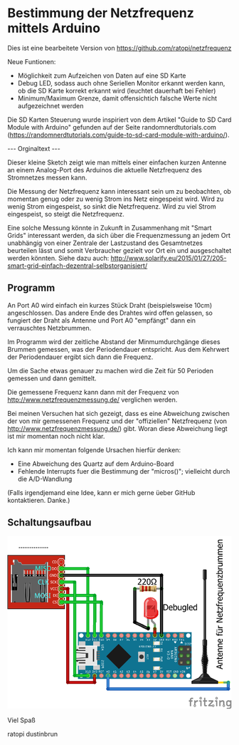 # Bestimmung der Netzfrequenz mittels Arduino

Dies ist eine bearbeitete Version von https://github.com/ratopi/netzfrequenz

Neue Funtionen:
- Möglichkeit zum Aufzeichen von Daten auf eine SD Karte 
- Debug LED, sodass auch ohne Seriellen Monitor erkannt werden kann, ob die SD Karte korrekt erkannt wird (leuchtet dauerhaft bei Fehler)
- Minimum/Maximum Grenze, damit offensichtich falsche Werte nicht aufgezeichnet werden

Die SD Karten Steuerung wurde inspiriert von dem Artikel "Guide to SD Card Module with Arduino" gefunden auf der Seite randomnerdtutorials.com (https://randomnerdtutorials.com/guide-to-sd-card-module-with-arduino/).

--- Orginaltext ---

Dieser kleine Sketch zeigt wie man mittels einer einfachen kurzen Antenne
an einem Analog-Port des Arduinos die aktuelle Netzfrequenz des Stromnetzes
messen kann.

Die Messung der Netzfrequenz kann interessant sein um zu beobachten, ob momentan genug
oder zu wenig Strom ins Netz eingespeist wird.
Wird zu wenig Strom eingespeist, so sinkt die Netzfrequenz.
Wird zu viel Strom eingespeist, so steigt die Netzfrequenz.

Eine solche Messung könnte in Zukunft in Zusammenhang mit "Smart Grids" interessant werden, da sich über die Frequenzmessung an jedem Ort unabhängig von einer Zentrale der Lastzustand des Gesamtnetzes beurteilen lässt und somit Verbraucher gezielt vor Ort ein und ausgeschaltet werden könnten.
Siehe dazu auch: http://www.solarify.eu/2015/01/27/205-smart-grid-einfach-dezentral-selbstorganisiert/


## Programm

An Port A0 wird einfach ein kurzes Stück Draht (beispielsweise 10cm) angeschlossen.
Das andere Ende des Drahtes wird offen gelassen, so fungiert der Draht als Antenne und 
Port A0 "empfängt" dann ein verrauschtes Netzbrummen.

Im Programm wird der zeitliche Abstand der Minmumdurchgänge dieses Brummen gemessen, was
der Periodendauer entspricht.
Aus dem Kehrwert der Periodendauer ergibt sich dann die Frequenz.

Um die Sache etwas genauer zu machen wird die Zeit für 50 Perioden gemessen und dann
gemittelt.

Die gemessene Frequenz kann dann mit der Frequenz von http://www.netzfrequenzmessung.de/
verglichen werden.

Bei meinen Versuchen hat sich gezeigt, dass es eine Abweichung zwischen der von mir gemessenen
Frequenz und der "offiziellen" Netzfrequenz (von http://www.netzfrequenzmessung.de/) gibt.
Woran diese Abweichung liegt ist mir momentan noch nicht klar.

Ich kann mir momentan folgende Ursachen hierfür denken:
* Eine Abweichung des Quartz auf dem Arduino-Board
* Fehlende Interrupts fuer die Bestimmung der "micros()"; vielleicht durch die A/D-Wandlung

(Falls irgendjemand eine Idee, kann er mich gerne üeber GitHub kontaktieren. Danke.)


## Schaltungsaufbau

![Aufbau](netzfrequenz_Steckplatine.png)



Viel Spaß

ratopi
dustinbrun
